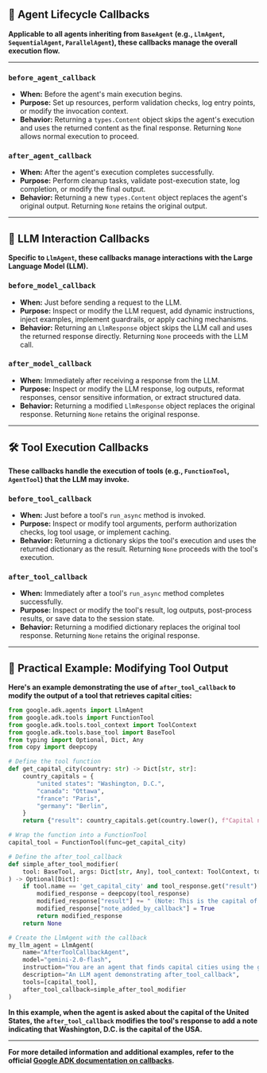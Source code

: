 ## 🔁 Agent Lifecycle Callbacks

**Applicable to all agents inheriting from `BaseAgent` (e.g., `LlmAgent`, `SequentialAgent`, `ParallelAgent`), these callbacks manage the overall execution flow.**

---

### `before_agent_callback`

* **When:** Before the agent's main execution begins.
* **Purpose:** Set up resources, perform validation checks, log entry points, or modify the invocation context.
* **Behavior:** Returning a `types.Content` object skips the agent's execution and uses the returned content as the final response. Returning `None` allows normal execution to proceed.

### `after_agent_callback`

* **When:** After the agent's execution completes successfully.
* **Purpose:** Perform cleanup tasks, validate post-execution state, log completion, or modify the final output.
* **Behavior:** Returning a new `types.Content` object replaces the agent's original output. Returning `None` retains the original output.

---

## 🤖 LLM Interaction Callbacks

**Specific to `LlmAgent`, these callbacks manage interactions with the Large Language Model (LLM).**

### `before_model_callback`

* **When:** Just before sending a request to the LLM.
* **Purpose:** Inspect or modify the LLM request, add dynamic instructions, inject examples, implement guardrails, or apply caching mechanisms.
* **Behavior:** Returning an `LlmResponse` object skips the LLM call and uses the returned response directly. Returning `None` proceeds with the LLM call.

### `after_model_callback`

* **When:** Immediately after receiving a response from the LLM.
* **Purpose:** Inspect or modify the LLM response, log outputs, reformat responses, censor sensitive information, or extract structured data.
* **Behavior:** Returning a modified `LlmResponse` object replaces the original response. Returning `None` retains the original response.

---

## 🛠️ Tool Execution Callbacks

**These callbacks handle the execution of tools (e.g., `FunctionTool`, `AgentTool`) that the LLM may invoke.**

### `before_tool_callback`

* **When:** Just before a tool's `run_async` method is invoked.
* **Purpose:** Inspect or modify tool arguments, perform authorization checks, log tool usage, or implement caching.
* **Behavior:** Returning a dictionary skips the tool's execution and uses the returned dictionary as the result. Returning `None` proceeds with the tool's execution.

### `after_tool_callback`

* **When:** Immediately after a tool's `run_async` method completes successfully.
* **Purpose:** Inspect or modify the tool's result, log outputs, post-process results, or save data to the session state.
* **Behavior:** Returning a modified dictionary replaces the original tool response. Returning `None` retains the original response.

---

## 🧠 Practical Example: Modifying Tool Output

**Here's an example demonstrating the use of `after_tool_callback` to modify the output of a tool that retrieves capital cities:**

```python
from google.adk.agents import LlmAgent
from google.adk.tools import FunctionTool
from google.adk.tools.tool_context import ToolContext
from google.adk.tools.base_tool import BaseTool
from typing import Optional, Dict, Any
from copy import deepcopy

# Define the tool function
def get_capital_city(country: str) -> Dict[str, str]:
    country_capitals = {
        "united states": "Washington, D.C.",
        "canada": "Ottawa",
        "france": "Paris",
        "germany": "Berlin",
    }
    return {"result": country_capitals.get(country.lower(), f"Capital not found for {country}")}

# Wrap the function into a FunctionTool
capital_tool = FunctionTool(func=get_capital_city)

# Define the after_tool_callback
def simple_after_tool_modifier(
    tool: BaseTool, args: Dict[str, Any], tool_context: ToolContext, tool_response: Dict
) -> Optional[Dict]:
    if tool.name == 'get_capital_city' and tool_response.get("result") == "Washington, D.C.":
        modified_response = deepcopy(tool_response)
        modified_response["result"] += " (Note: This is the capital of the USA)."
        modified_response["note_added_by_callback"] = True
        return modified_response
    return None

# Create the LlmAgent with the callback
my_llm_agent = LlmAgent(
    name="AfterToolCallbackAgent",
    model="gemini-2.0-flash",
    instruction="You are an agent that finds capital cities using the get_capital_city tool. Report the result clearly.",
    description="An LLM agent demonstrating after_tool_callback",
    tools=[capital_tool],
    after_tool_callback=simple_after_tool_modifier
)
```

**In this example, when the agent is asked about the capital of the United States, the `after_tool_callback` modifies the tool's response to add a note indicating that Washington, D.C. is the capital of the USA.**

---

**For more detailed information and additional examples, refer to the official [Google ADK documentation on callbacks](https://google.github.io/adk-docs/callbacks/types-of-callbacks/).**
